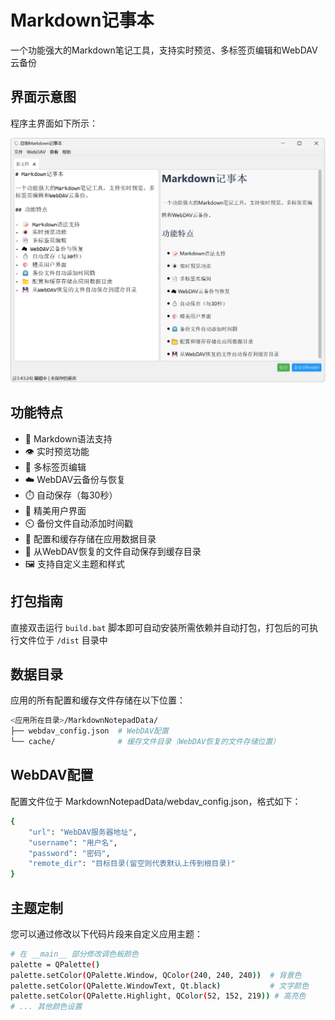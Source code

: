 # Markdown记事本

一个功能强大的Markdown笔记工具，支持实时预览、多标签页编辑和WebDAV云备份

## 界面示意图

程序主界面如下所示：

![程序主界面](Screenshot/Screenshot.jpg)

## 功能特点

- 📝 Markdown语法支持
- 👁️ 实时预览功能
- 📑 多标签页编辑
- ☁️ WebDAV云备份与恢复
- ⏱️ 自动保存（每30秒）
- 🎨 精美用户界面
- ⏲️ 备份文件自动添加时间戳
- 📁 配置和缓存存储在应用数据目录
- 💾 从WebDAV恢复的文件自动保存到缓存目录
- 🖼️ 支持自定义主题和样式

## 打包指南

直接双击运行 `build.bat` 脚本即可自动安装所需依赖并自动打包，打包后的可执行文件位于 `/dist` 目录中

## 数据目录

应用的所有配置和缓存文件存储在以下位置：

```bash
<应用所在目录>/MarkdownNotepadData/
├── webdav_config.json  # WebDAV配置
└── cache/              # 缓存文件目录（WebDAV恢复的文件存储位置）
```

## WebDAV配置

配置文件位于 MarkdownNotepadData/webdav_config.json，格式如下：

```bash
{
    "url": "WebDAV服务器地址",
    "username": "用户名",
    "password": "密码",
    "remote_dir": "目标目录(留空则代表默认上传到根目录)"
}
```

## 主题定制

您可以通过修改以下代码片段来自定义应用主题：
```bash
# 在 __main__ 部分修改调色板颜色
palette = QPalette()
palette.setColor(QPalette.Window, QColor(240, 240, 240))  # 背景色
palette.setColor(QPalette.WindowText, Qt.black)           # 文字颜色
palette.setColor(QPalette.Highlight, QColor(52, 152, 219)) # 高亮色
# ... 其他颜色设置
```
